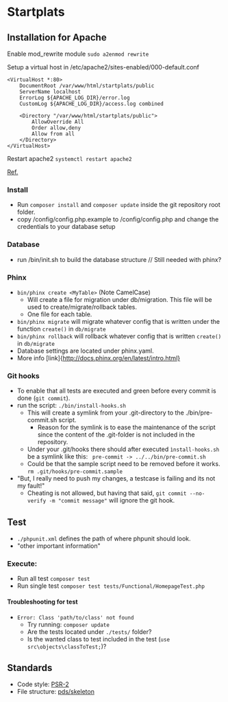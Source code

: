 # Startplats

## Installation for Apache
Enable mod_rewrite module `sudo a2enmod rewrite`

Setup a virtual host in /etc/apache2/sites-enabled/000-default.conf
```
<VirtualHost *:80>
	DocumentRoot /var/www/html/startplats/public
	ServerName localhost
	ErrorLog ${APACHE_LOG_DIR}/error.log
	CustomLog ${APACHE_LOG_DIR}/access.log combined

	<Directory "/var/www/html/startplats/public">
		AllowOverride All
        Order allow,deny
        Allow from all
    </Directory>
</VirtualHost>
```

Restart apache2 `systemctl restart apache2`

[Ref.](http://docs.slimframework.com/routing/rewrite/)
### Install
* Run `composer install` and `composer update` inside the git repository root folder.
* copy /config/config.php.example to /config/config.php and change the credentials to your database setup

### Database
* run /bin/init.sh to build the database structure // Still needed with phinx?

### Phinx
* `bin/phinx create <MyTable>` (Note CamelCase)
  * Will create a file for migration under db/migration. This file will be used to create/migrate/rollback tables.
  * One file for each table.
* `bin/phinx migrate` will migrate whatever config that is written under the function `create()` in `db/migrate`
* `bin/phinx rollback` will rollback whatever config that is written `create()` in `db/migrate`
* Database settings are located under phinx.yaml.
* More info [link]{http://docs.phinx.org/en/latest/intro.html}

### Git hooks
* To enable that all tests are executed and green before every commit is done (`git commit`).
* run the script: `./bin/install-hooks.sh`
  * This will create a symlink from your .git-directory to the ./bin/pre-commit.sh script.
    * Reason for the symlink is to ease the maintenance of the script since the content of the .git-folder is not included in the repository.
  * Under your .git/hooks there should after executed `ìnstall-hooks.sh` be a symlink like this: ` pre-commit -> ../../bin/pre-commit.sh`
  * Could be that the sample script need to be removed before it works. `rm .git/hooks/pre-commit.sample`
* "But, I really need to push my changes, a testcase is failing and its not my fault!"
  * Cheating is not allowed, but having that said, `git commit --no-verify -m "commit message"` will ignore the git hook.

## Test
* `./phpunit.xml` defines the path of where phpunit should look.
* "other important information"


### Execute:
* Run all test `composer test`
* Run single test `composer test tests/Functional/HomepageTest.php`

#### Troubleshooting for test
* `Error: Class 'path/to/class' not found`
  * Try running: `composer update`
  * Are the tests located under `./tests/` folder?
  * Is the wanted class to test included in the test (`use src\objects\classToTest;`)?


## Standards
* Code style: [PSR-2](https://www.php-fig.org/psr/psr-2/)
* File structure: [pds/skeleton](https://github.com/php-pds/skeleton)
